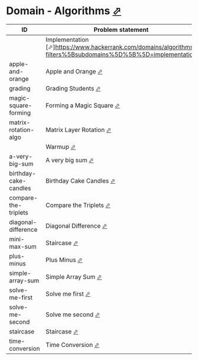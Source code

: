 # Domain - Algorithms [⬀](https://www.hackerrank.com/domains/algorithms/warmup)

| ID                    | Problem statement                                                                                            | Solution                                                 |
|-----------------------|--------------------------------------------------------------------------------------------------------------|----------------------------------------------------------|
|                       | Implementation [⬀]https://www.hackerrank.com/domains/algorithms?filters%5Bsubdomains%5D%5B%5D=implementation | [implementation](implementation/)                        |
| apple-and-orange      | Apple and Orange [⬀](https://www.hackerrank.com/challenges/apple-and-orange)                                 | [main.ts](implementation/apple-and-orange/main.ts)       |
| grading               | Grading Students [⬀](https://www.hackerrank.com/challenges/grading)                                          | [main.ts](implementation/grading/main.ts)                |
| magic-square-forming  | Forming a Magic Square [⬀](https://www.hackerrank.com/challenges/magic-square-forming)                       | [main.cpp](implementation/magic-square-forming/main.cpp) |
| matrix-rotation-algo  | Matrix Layer Rotation [⬀](https://www.hackerrank.com/challenges/matrix-rotation-algo)                        | [main.ts](implementation/matrix-rotation-algo/main.ts)   |
|                       | Warmup [⬀](https://www.hackerrank.com/domains/algorithms?filters%5Bsubdomains%5D%5B%5D=warmup)               | [warmup](warmup/)                                        |
| a-very-big-sum        | A very big sum [⬀](https://www.hackerrank.com/challenges/a-very-big-sum)                                     | [main.py](warmup/a-very-big-sum/main.py)                 |
| birthday-cake-candles | Birthday Cake Candles [⬀](https://www.hackerrank.com/challenges/birthday-cake-candles)                       | [main.ts](warmup/birthday-cake-candles/main.ts)          |
| compare-the-triplets  | Compare the Triplets [⬀](https://www.hackerrank.com/challenges/compare-the-triplets)                         | [main.ts](warmup/compare-the-triplets/main.ts)           |
| diagonal-difference   | Diagonal Difference [⬀](https://www.hackerrank.com/challenges/diagonal-difference)                           | [main.ts](warmup/diagonal-difference/main.ts)            |
| mini-max-sum          | Staircase [⬀](https://www.hackerrank.com/challenges/staircase)                                               | [main.ts](warmup/mini-max-sum/main.ts)                   |
| plus-minus            | Plus Minus [⬀](https://www.hackerrank.com/challenges/plus-minus)                                             | [main.cpp](warmup/plus-minus/main.cpp)                   |
| simple-array-sum      | Simple Array Sum [⬀](https://www.hackerrank.com/challenges/simple-array-sum)                                 | [main.ts](warmup/simple-array-sum/main.ts)               |
| solve-me-first        | Solve me first [⬀](https://www.hackerrank.com/challenges/solve-me-first)                                     | [main.cpp](warmup/solve-me-first/main.cpp)               |
| solve-me-second       | Solve me second [⬀](https://www.hackerrank.com/challenges/solve-me-second)                                   | [main.sh](warmup/solve-me-second/main.sh)                |
| staircase             | Staircase [⬀](https://www.hackerrank.com/challenges/staircase)                                               | [main.ts](warmup/staircase/main.ts)                      |
| time-conversion       | Time Conversion [⬀](https://www.hackerrank.com/challenges/time-conversion)                                   | [main.ts](warmup/time-conversion/main.ts)                |

